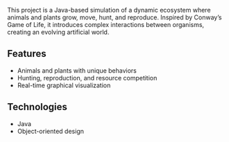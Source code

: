 This project is a Java-based simulation of a dynamic ecosystem where animals and plants grow, move, hunt, and reproduce. 
Inspired by Conway’s Game of Life, it introduces complex interactions between organisms, creating an evolving artificial world.  

## Features  
- Animals and plants with unique behaviors  
- Hunting, reproduction, and resource competition  
- Real-time graphical visualization  

## Technologies  
- Java  
- Object-oriented design  
